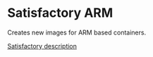 
# Satisfactory ARM
Creates new images for ARM based containers.

[Satisfactory description](https://satisfactory.fandom.com/wiki/Dedicated_servers#Running_manually_within_a_Docker_container)
